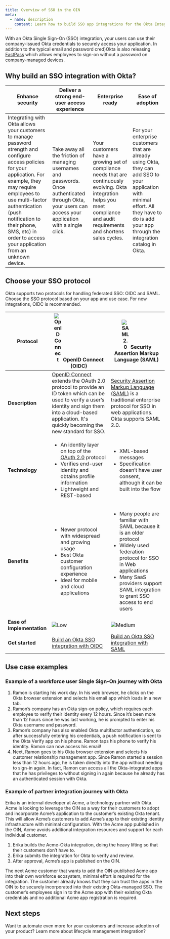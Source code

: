 ```yaml
---
title: Overview of SSO in the OIN
meta:
  - name: description
    content: Learn how to build SSO app integrations for the Okta Integration Network.
---
```


With an Okta Single Sign-On (SSO) integration, your users can use their company-issued Okta credentials to securely access your application. In addition to the typical email and password cred)Okta is also releasing [FastPass](https://www.okta.com/fastpass/) which allows employees to sign-on without a password on company-managed devices.

## Why build an SSO integration with Okta?

| Enhance security | Deliver a strong end-user access experience | Enterprise ready | Ease of adoption |
| ---------------- | ---------------- | -------- | ----------------- |
|Integrating with Okta allows your customers to manage password strength and configure access policies for your application. For example, they may require employees to use multi-factor authentication (push notification to their phone, SMS, etc) in order to access your application from an unknown device. | Take away all the friction of managing usernames and passwords. Once authenticated through Okta, your users can access your application with a single click. | Your customers have a growing set of compliance needs that are continuously evolving. Okta integration helps you meet compliance and audit requirements and shortens sales cycles. | For your enterprise customers that are already using Okta, they can add SSO to your application with minimal effort. All they have to do is add your app through the integration catalog in Okta. |


## Choose your SSO protocol

Okta supports two protocols for handling federated SSO: OIDC and SAML. Choose the SSO protocol based on your app and use case. For new integrations, OIDC is recommended.

| **Protocol** | <span style="width: 24px;display:inline-block">![OpenID Connect](/img/idp-logos/oidc.png)</span> OpenID Connect (OIDC) | <span style="width: 24px;display:inline-block">![SAML 2.0](/img/idp-logos/saml.png)</span> Security Assertion Markup Language (SAML) |
| ------ | ----------------------- | ----------------------- |
| **Description** | [OpenID Connect](/docs/concepts/oauth-openid/#openid-connect) extends the OAuth 2.0 protocol to provide an ID token which can be used to verify a user’s identity and sign them into a cloud-based application. It's quickly becoming the new standard for SSO. | [Security Assertion Markup Language (SAML)](/docs/concepts/saml) is a traditional enterprise protocol for SSO in web applications. Okta supports SAML 2.0. |
| **Technology** | <ul><li>An identity layer on top of the [OAuth 2.0](https://oauth.net/2/) protocol</li> <li>Verifies end-user identity and obtains profile information</li> <li>Lightweight and REST-based</li></ul> |   <ul><li>XML-based messages</li> <li>Specification doesn’t have user consent, although it can be built into the flow</li> </ul> |
| **Benefits** | <ul><li>Newer protocol with widespread and growing usage</li> <li>Best Okta customer configuration experience</li> <li>Ideal for mobile and cloud applications</li> </ul> | <ul><li>Many people are familiar with SAML because it is an older protocol</li> <li>Widely used federation protocol for SSO in Web applications</li> <li>Many SaaS providers support SAML integration to grant SSO access to end users</li></ul>|
| **Ease of Implementation** | <span style="width: 150px;display:block">![Low](/img/ratings/low.png)</span> | <span style="width: 150px;display:block">![Medium](/img/ratings/medium.png)</span> |
| **Get started** | [Build an Okta SSO integration with OIDC](/docs/guides/build-sso-integration/openidconnect/main/) | [Build an Okta SSO integration with SAML](/docs/guides/build-sso-integration/saml2/main/) |

## Use case examples

### Example of a workforce user Single Sign-On journey with Okta

1. Ramon is starting his work day. In his web browser, he clicks on the Okta browser extension and selects his email app which loads in a new tab.
2. Ramon’s company has an Okta sign-on policy, which requires each employee to verify their identity every 12 hours. Since it’s been more than 12 hours since he was last working, he is prompted to enter his Okta username and password.
3. Ramon’s company has also enabled Okta multifactor authentication, so after successfully entering his credentials, a push notification is sent to the Okta Verify app on his phone. Ramon taps his phone to verify his identity. Ramon can now access his email!
4. Next, Ramon goes to his Okta browser extension and selects his customer relationship management app. Since Ramon started a session less than 12 hours ago, he is taken directly into the app without needing to sign-in again. In fact, Ramon can access all the Okta-integrated apps that he has privileges to without signing in again because he already has an authenticated session with Okta.

### Example of partner integration journey with Okta

Erika is an internal developer at Acme, a technology partner with Okta. Acme is looking to leverage the OIN as a way for their customers to adopt and incorporate Acme’s application to the customer’s existing Okta tenant. This will allow Acme’s customers to add Acme’s app to their existing identity infrastructure with minimal configuration. With the Acme app published in the OIN, Acme avoids additional integration resources and support for each individual customer.

1. Erika builds the Acme-Okta integration, doing the heavy lifting so that their customers don’t have to.
2. Erika submits the integration for Okta to verify and review.
3. After approval, Acme’s app is published on the OIN.

The next Acme customer that wants to add the OIN-published Acme app into their own workforce ecosystem, minimal effort is required for the integration. The customer already knows that they can trust the apps in the OIN to be securely incorporated into their existing Okta-managed SSO. The customer’s employees sign in to the Acme app with their existing Okta credentials and no additional Acme app registration is required.

## Next steps

Want to automate even more for your customers and increase adoption of your product? Learn more about lifecycle management integration?

